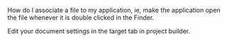 How do I associate a file to my application, ie, make the application open the file whenever it is double clicked in the Finder.

Edit your document settings in the target tab in project builder.